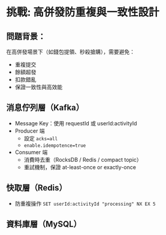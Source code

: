 # 挑戰: 高併發防重複與一致性設計

## 問題背景：

在高併發場景下（如錢包提領、秒殺搶購），需要避免：
- 重複提交
- 餘額超發
- 扣款錯亂
- 保證一致性與高效能

## 消息佇列層（Kafka）

- Message Key：使用 requestId 或 userId:activityId
- Producer 端
    - 設定 `acks=all`
    - `enable.idempotence=true`
- Consumer 端
    - 消費時去重（RocksDB / Redis / compact topic）
    - 重試機制，保證 at-least-once or exactly-once

## 快取層（Redis）

- 防重複操作 `SET userId:activityId "processing" NX EX 5`


## 資料庫層（MySQL）

 
